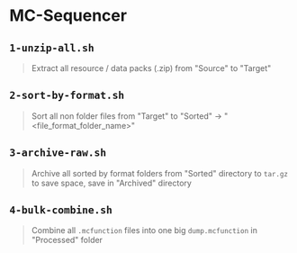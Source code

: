 # MC-Sequencer

## `1-unzip-all.sh`
> Extract all resource / data packs (.zip) from "Source" to "Target"
## `2-sort-by-format.sh`
> Sort all non folder files from "Target" to "Sorted" -> "<file_format_folder_name>"
## `3-archive-raw.sh`
> Archive all sorted by format folders from "Sorted" directory to `tar.gz` to save space, save in "Archived" directory
## `4-bulk-combine.sh`
> Combine all `.mcfunction` files into one big `dump.mcfunction` in "Processed" folder

